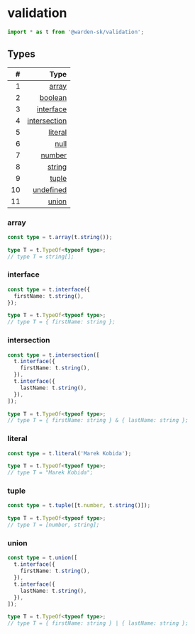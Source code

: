 # validation

```typescript
import * as t from '@warden-sk/validation';
```

## Types
| # | Type |
| ---: | ---: |
| 1 | [array](#array) |
| 2 | [boolean](#boolean) |
| 3 | [interface](#interface) |
| 4 | [intersection](#intersection) |
| 5 | [literal](#literal) |
| 6 | [null](#null) |
| 7 | [number](#number) |
| 8 | [string](#string) |
| 9 | [tuple](#tuple) |
| 10 | [undefined](#undefined) |
| 11 | [union](#union) |

### array
```typescript
const type = t.array(t.string());

type T = t.TypeOf<typeof type>;
// type T = string[];
```

### interface
```typescript
const type = t.interface({
  firstName: t.string(),
});

type T = t.TypeOf<typeof type>;
// type T = { firstName: string };
```

### intersection
```typescript
const type = t.intersection([
  t.interface({
    firstName: t.string(),
  }),
  t.interface({
    lastName: t.string(),
  }),
]);

type T = t.TypeOf<typeof type>;
// type T = { firstName: string } & { lastName: string };
```

### literal
```typescript
const type = t.literal('Marek Kobida');

type T = t.TypeOf<typeof type>;
// type T = "Marek Kobida";
```

### tuple
```typescript
const type = t.tuple([t.number, t.string()]);

type T = t.TypeOf<typeof type>;
// type T = [number, string];
```

### union
```typescript
const type = t.union([
  t.interface({
    firstName: t.string(),
  }),
  t.interface({
    lastName: t.string(),
  }),
]);

type T = t.TypeOf<typeof type>;
// type T = { firstName: string } | { lastName: string };
```